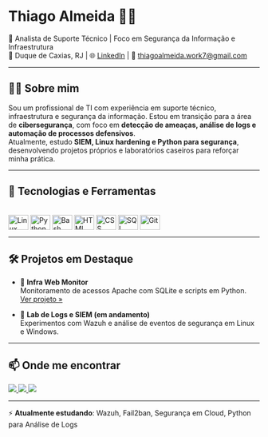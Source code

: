 # Thiago Almeida 👨‍💻  
🎯 Analista de Suporte Técnico | Foco em Segurança da Informação e Infraestrutura  
📍 Duque de Caxias, RJ | 🌐 [LinkedIn](https://www.linkedin.com/in/thiago-almeida-ti-45875016a) | 📧 thiagoalmeida.work7@gmail.com

---

## 👨‍💼 Sobre mim

Sou um profissional de TI com experiência em suporte técnico, infraestrutura e segurança da informação. Estou em transição para a área de **cibersegurança**, com foco em **detecção de ameaças, análise de logs e automação de processos defensivos**.  
Atualmente, estudo **SIEM, Linux hardening e Python para segurança**, desenvolvendo projetos próprios e laboratórios caseiros para reforçar minha prática.

---

## 🚀 Tecnologias e Ferramentas

<div style="display: inline_block"><br>
  <img align="center" alt="Linux" height="30" width="40" src="https://cdn.jsdelivr.net/gh/devicons/devicon/icons/linux/linux-original.svg">
  <img align="center" alt="Python" height="30" width="40" src="https://cdn.jsdelivr.net/gh/devicons/devicon/icons/python/python-original.svg">
  <img align="center" alt="Bash" height="30" width="40" src="https://cdn.jsdelivr.net/gh/devicons/devicon/icons/bash/bash-original.svg">
  <img align="center" alt="HTML" height="30" width="40" src="https://cdn.jsdelivr.net/gh/devicons/devicon/icons/html5/html5-original.svg">
  <img align="center" alt="CSS" height="30" width="40" src="https://cdn.jsdelivr.net/gh/devicons/devicon/icons/css3/css3-original.svg">
  <img align="center" alt="SQL" height="30" width="40" src="https://cdn.jsdelivr.net/gh/devicons/devicon/icons/mysql/mysql-original.svg">
  <img align="center" alt="Git" height="30" width="40" src="https://cdn.jsdelivr.net/gh/devicons/devicon/icons/git/git-original.svg">
</div>

---

## 🛠️ Projetos em Destaque

- 🔐 **Infra Web Monitor**  
  Monitoramento de acessos Apache com SQLite e scripts em Python.  
  [Ver projeto »](https://github.com/ThiagoAlmeidaTI/infra-monitor)

- 📡 **Lab de Logs e SIEM (em andamento)**  
  Experimentos com Wazuh e análise de eventos de segurança em Linux e Windows.

---

## 📫 Onde me encontrar

<div> 
  <a href="https://instagram.com/almeida_theagoo" target="_blank">
    <img src="https://img.shields.io/badge/-Instagram-%23E4405F?style=for-the-badge&logo=instagram&logoColor=white">
  </a>
  <a href = "mailto:thiagoalmeida.work7@gmail.com">
    <img src="https://img.shields.io/badge/-Gmail-%23333?style=for-the-badge&logo=gmail&logoColor=white">
  </a>
  <a href="https://www.linkedin.com/in/thiago-almeida-ti-45875016a" target="_blank">
    <img src="https://img.shields.io/badge/-LinkedIn-%230077B5?style=for-the-badge&logo=linkedin&logoColor=white">
  </a> 
</div>

---

⚡ **Atualmente estudando**: Wazuh, Fail2ban, Segurança em Cloud, Python para Análise de Logs  

  
